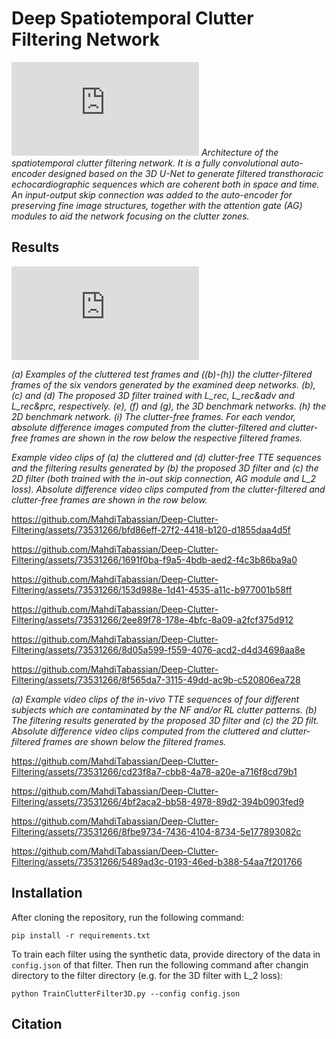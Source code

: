 # Deep Spatiotemporal Clutter Filtering Network
![Unet.pdf](https://github.com/mtab2020/Deep_Clutter_Filtering/files/10893047/Unet.pdf)
*Architecture of the spatiotemporal clutter filtering network. It is a fully convolutional auto-encoder designed based on the 3D U-Net to generate filtered transthoracic echocardiographic sequences which are coherent both in space and time. An input-output skip connection was added to the auto-encoder for preserving fine image structures, together with the attention gate (AG) modules to aid the network focusing on the clutter zones.*

## Results
![Filtered_eg.pdf](https://github.com/mtab2020/Deep_Clutter_Filtering/files/10893053/Filtered_eg.pdf)

*(a) Examples of the cluttered test frames and ((b)-(h)) the clutter-filtered frames of the six vendors generated by the examined deep networks. (b), (c) and (d) The proposed 3D filter trained with L_rec, L_rec&adv and L_rec&prc, respectively. (e), (f) and (g), the 3D benchmark networks. (h) the 2D benchmark network. (i) The clutter-free frames. For each vendor, absolute difference images computed from the clutter-filtered and clutter-free frames are shown in the row below the respective filtered frames.*

*Example video clips of (a) the cluttered and (d) clutter-free TTE sequences and the filtering results generated by (b) the proposed 3D filter and (c) the 2D filter (both trained with the in-out skip connection, AG module and L_2 loss). Absolute difference video clips computed from the clutter-filtered and clutter-free frames are shown in the row below.*  

https://github.com/MahdiTabassian/Deep-Clutter-Filtering/assets/73531266/bfd86eff-27f2-4418-b120-d1855daa4d5f

https://github.com/MahdiTabassian/Deep-Clutter-Filtering/assets/73531266/1691f0ba-f9a5-4bdb-aed2-f4c3b86ba9a0

https://github.com/MahdiTabassian/Deep-Clutter-Filtering/assets/73531266/153d988e-1d41-4535-a11c-b977001b58ff

https://github.com/MahdiTabassian/Deep-Clutter-Filtering/assets/73531266/2ee89f78-178e-4bfc-8a09-a2fcf375d912

https://github.com/MahdiTabassian/Deep-Clutter-Filtering/assets/73531266/8d05a599-f559-4076-acd2-d4d34698aa8e

https://github.com/MahdiTabassian/Deep-Clutter-Filtering/assets/73531266/8f565da7-3115-49dd-ac9b-c520806ea728

*(a) Example video clips of the in-vivo TTE sequences of four different subjects which are contaminated by the NF and/or RL clutter patterns. (b) The filtering results generated by the proposed 3D filter and (c) the 2D filt. Absolute difference video clips computed from the cluttered and clutter-filtered frames are shown below the filtered frames.*

https://github.com/MahdiTabassian/Deep-Clutter-Filtering/assets/73531266/cd23f8a7-cbb8-4a78-a20e-a716f8cd79b1

https://github.com/MahdiTabassian/Deep-Clutter-Filtering/assets/73531266/4bf2aca2-bb58-4978-89d2-394b0903fed9

https://github.com/MahdiTabassian/Deep-Clutter-Filtering/assets/73531266/8fbe9734-7436-4104-8734-5e177893082c

https://github.com/MahdiTabassian/Deep-Clutter-Filtering/assets/73531266/5489ad3c-0193-46ed-b388-54aa7f201766

## Installation

After cloning the repository, run the following command:
```
pip install -r requirements.txt
```
To train each filter using the synthetic data, provide directory of the data in `config.json` of that filter. Then run the following command after changin directory to the filter directory (e.g. for the 3D filter with L_2 loss):
```
python TrainClutterFilter3D.py --config config.json
```

## Citation
